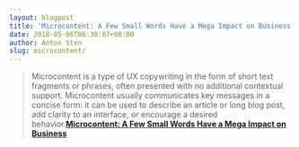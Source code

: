 ```yaml
---
layout: blogpost
title: 'Microcontent: A Few Small Words Have a Mega Impact on Business'
date: 2018-05-06T06:30:07+00:00
author: Anton Sten
slug: microcontent/
---
```


> Microcontent is a type of UX copywriting in the form of short text fragments or phrases, often presented with no additional contextual support.
Microcontent usually communicates key messages in a concise form: it can be used to describe an article or long blog post, add clarity to an interface, or encourage a desired behavior.**[Microcontent: A Few Small Words Have a Mega Impact on Business](https://www.nngroup.com/articles/microcontent-how-to-write-headlines-page-titles-and-subject-lines/)**